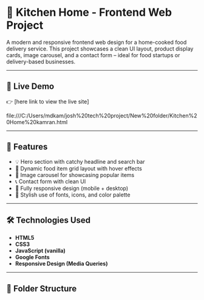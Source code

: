 # 🍕 Kitchen Home - Frontend Web Project

A modern and responsive frontend web design for a home-cooked food delivery service. This project showcases a clean UI layout, product display cards, image carousel, and a contact form – ideal for food startups or delivery-based businesses.

---

## 🚀 Live Demo

👉 [here link to view the live site] 

file:///C:/Users/mdkam/josh%20tech%20project/New%20folder/Kitchen%20Home%20kamran.html

---

## 📌 Features

- 💡 Hero section with catchy headline and search bar
- 🧾 Dynamic food item grid layout with hover effects
- 🔄 Image carousel for showcasing popular items
- 📞 Contact form with clean UI
- 📱 Fully responsive design (mobile + desktop)
- 🎨 Stylish use of fonts, icons, and color palette

---

## 🛠️ Technologies Used

- **HTML5**
- **CSS3**
- **JavaScript (vanilla)**
- **Google Fonts**
- **Responsive Design (Media Queries)**

---

## 📂 Folder Structure

